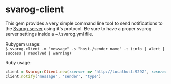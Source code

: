 svarog-client
=============

This gem provides a very simple command line tool to send notifications to the [Svarog server](https://github.com/vlewin/svarog) using it's protocol.
Be sure to have a proper svarog server settings inside a ~/.svarog.yml file.

Rubygem usage:  
`$ svarog-client -m "message" -s "host-/sender name" -t (info | alert | success | resolved | warning)`

Ruby usage:
```ruby
client = Svarog::Client.new(:server => 'http://localhost:9292', :username => 'user', :password => 'pass')
client.notify('message', 'sender', 'type')
```
